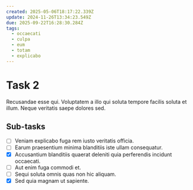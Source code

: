 ```yaml
---
created: 2025-05-06T18:17:22.339Z
update: 2024-11-26T13:34:23.549Z
due: 2025-09-22T16:28:30.284Z
tags:
  - occaecati
  - culpa
  - eum
  - totam
  - explicabo
---
```


# Task 2

Recusandae esse qui. Voluptatem a illo qui soluta tempore facilis soluta et illum. Neque veritatis saepe dolores sed.

## Sub-tasks

- [ ] Veniam explicabo fuga rem iusto veritatis officia.
- [ ] Earum praesentium minima blanditiis iste ullam consequatur.
- [x] Accusantium blanditiis quaerat deleniti quia perferendis incidunt occaecati.
- [ ] Aut enim fuga commodi et.
- [ ] Sequi soluta omnis quas non hic aliquam.
- [x] Sed quia magnam ut sapiente.
